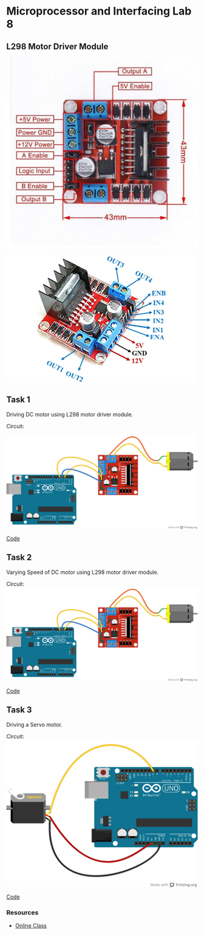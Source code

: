 # Microprocessor and Interfacing Lab 8


## L298 Motor Driver Module

![Motor Driver](L298-Motor-Driver.jpg)

![Pinout](l298n-module-pinout.jpg)


## Task 1
Driving DC motor using L298 motor driver module.

Circuit:

![Task1](task1.png)

[Code](task1.ino)

## Task 2
Varying Speed of DC motor using L298 motor driver module.

Circuit:
![Task2](task1.png)

[Code](task2.ino)



## Task 3
Driving a Servo motor.

Circuit:
![Task3](task3.png)

[Code](task3.ino)


### Resources
- [Online Class](https://youtu.be/P47bwlIud5U)

